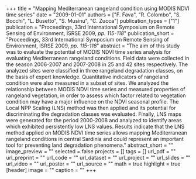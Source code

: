 +++
title = "Mapping Mediterranean rangeland condition using MODIS NDVI time series"
date = "2009-01-01"
authors = ["F. Fava", "R. Colombo", "S. Bocchi", "L. Busetto", "S. Musinu", "C. Zucca"]
publication_types = ["1"]
publication = "Proceedings, 33rd International Symposium on Remote Sensing of Environment, ISRSE 2009, _pp. 115-118_"
publication_short = "Proceedings, 33rd International Symposium on Remote Sensing of Environment, ISRSE 2009, _pp. 115-118_"
abstract = "The aim of this study was to evaluate the potential of MODIS NDVI time series analysis for evaluating Mediterranean rangeland conditions. Field data were collected in the season 2006-2007 and 2007-2008 in 25 and 42 sites respectively. The analyzed sites were classified in three rangeland degradation classes, on the basis of expert knowledge. Quantitative indicators of rangeland condition were also measured in a subset of sites. We analyzed the relationship between MODIS NDVI time series and measured properties of rangeland vegetation, in order to assess which factor related to vegetation condition may have a major influence on the NDVI seasonal profile. The Local NPP Scaling (LNS) method was then applied and its potential for discriminating the degradation classes was evaluated. Finally, LNS maps were generated for the period 2000-2008 and analyzed to identify areas which exhibited persistently low LNS values. Results indicate that the LNS method applied on MODIS NDVI time series allows mapping Mediterranean rangeland conditions in central Sardinia and could represent an important tool for preventing land degradation phenomena."
abstract_short = ""
image_preview = ""
selected = false
projects = []
tags = []
url_pdf = ""
url_preprint = ""
url_code = ""
url_dataset = ""
url_project = ""
url_slides = ""
url_video = ""
url_poster = ""
url_source = ""
math = true
highlight = true
[header]
image = ""
caption = ""
+++
